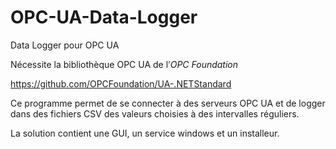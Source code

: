 # OPC-UA-Data-Logger
Data Logger pour OPC UA

Nécessite la bibliothèque OPC UA de l’*OPC Foundation*

https://github.com/OPCFoundation/UA-.NETStandard

Ce programme permet de se connecter à des serveurs OPC UA et de logger dans des fichiers CSV des valeurs choisies à des intervalles réguliers.

La solution contient une GUI, un service windows et un installeur.
